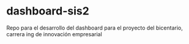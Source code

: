 # dashboard-sis2
Repo para el desarrollo del dashboard para el proyecto del bicentario, carrera ing de innovación empresarial
